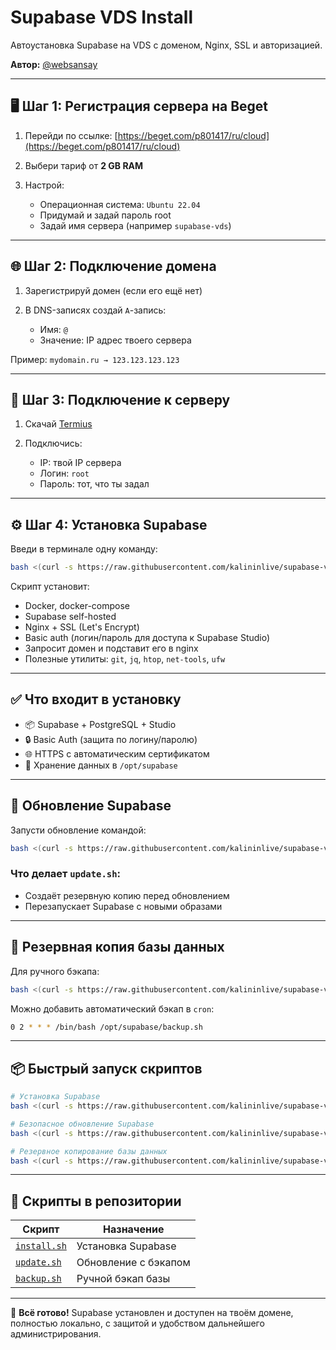 # Supabase VDS Install

Автоустановка Supabase на VDS с доменом, Nginx, SSL и авторизацией.

**Автор:** [@websansay](https://t.me/websansay)

---

## 🖥️ Шаг 1: Регистрация сервера на Beget

1. Перейди по ссылке: [https://beget.com/p801417/ru/cloud](https://beget.com/p801417/ru/cloud)
2. Выбери тариф от **2 GB RAM**
3. Настрой:

   * Операционная система: `Ubuntu 22.04`
   * Придумай и задай пароль root
   * Задай имя сервера (например `supabase-vds`)

---

## 🌐 Шаг 2: Подключение домена

1. Зарегистрируй домен (если его ещё нет)
2. В DNS-записях создай `A`-запись:

   * Имя: `@`
   * Значение: IP адрес твоего сервера

Пример: `mydomain.ru → 123.123.123.123`

---

## 🔑 Шаг 3: Подключение к серверу

1. Скачай [Termius](https://termius.com/)
2. Подключись:

   * IP: твой IP сервера
   * Логин: `root`
   * Пароль: тот, что ты задал

---

## ⚙️ Шаг 4: Установка Supabase

Введи в терминале одну команду:

```bash
bash <(curl -s https://raw.githubusercontent.com/kalininlive/supabase-vds-install/main/install.sh)
```

Скрипт установит:

* Docker, docker-compose
* Supabase self-hosted
* Nginx + SSL (Let's Encrypt)
* Basic auth (логин/пароль для доступа к Supabase Studio)
* Запросит домен и подставит его в nginx
* Полезные утилиты: `git`, `jq`, `htop`, `net-tools`, `ufw`

---

## ✅ Что входит в установку

* 📦 Supabase + PostgreSQL + Studio
* 🔒 Basic Auth (защита по логину/паролю)
* 🌐 HTTPS с автоматическим сертификатом
* 📂 Хранение данных в `/opt/supabase`

---

## 🔄 Обновление Supabase

Запусти обновление командой:

```bash
bash <(curl -s https://raw.githubusercontent.com/kalininlive/supabase-vds-install/main/update.sh)
```

### Что делает `update.sh`:

* Создаёт резервную копию перед обновлением
* Перезапускает Supabase с новыми образами

---

## 💾 Резервная копия базы данных

Для ручного бэкапа:

```bash
bash <(curl -s https://raw.githubusercontent.com/kalininlive/supabase-vds-install/main/backup.sh)
```

Можно добавить автоматический бэкап в `cron`:

```bash
0 2 * * * /bin/bash /opt/supabase/backup.sh
```

---

## 📦 Быстрый запуск скриптов

```bash
# Установка Supabase
bash <(curl -s https://raw.githubusercontent.com/kalininlive/supabase-vds-install/main/install.sh)

# Безопасное обновление Supabase
bash <(curl -s https://raw.githubusercontent.com/kalininlive/supabase-vds-install/main/update.sh)

# Резервное копирование базы данных
bash <(curl -s https://raw.githubusercontent.com/kalininlive/supabase-vds-install/main/backup.sh)
```

---

## 📁 Скрипты в репозитории

| Скрипт                                                                                   | Назначение           |
| ---------------------------------------------------------------------------------------- | -------------------- |
| [`install.sh`](https://github.com/kalininlive/supabase-vds-install/blob/main/install.sh) | Установка Supabase   |
| [`update.sh`](https://github.com/kalininlive/supabase-vds-install/blob/main/update.sh)   | Обновление с бэкапом |
| [`backup.sh`](https://github.com/kalininlive/supabase-vds-install/blob/main/backup.sh)   | Ручной бэкап базы    |

---

🎯 **Всё готово!**
Supabase установлен и доступен на твоём домене, полностью локально, с защитой и удобством дальнейшего администрирования.
